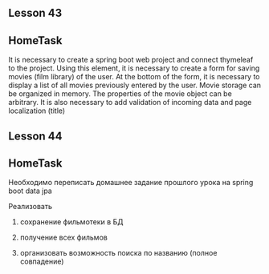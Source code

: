 ## Lesson 43
## HomeTask

It is necessary to create a spring boot web project and connect thymeleaf to the project. 
Using this element, it is necessary to create a form for saving movies (film library) of the user. 
At the bottom of the form, it is necessary to display a list of all movies previously entered by the user.
Movie storage can be organized in memory. The properties of the movie object can be arbitrary.
It is also necessary to add validation of incoming data and page localization (title)

## Lesson 44
## HomeTask

Необходимо переписать домашнее задание прошлого урока на spring boot data jpa

Реализовать

1) сохранение фильмотеки в БД

2) получение всех фильмов

3) организовать возможность поиска по названию (полное совпадение)